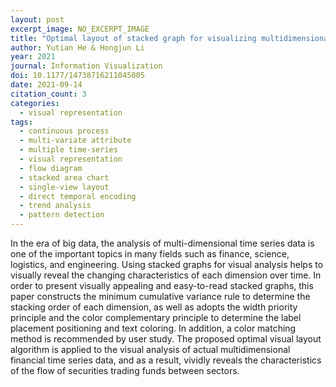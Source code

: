 ```yaml
---
layout: post
excerpt_image: NO_EXCERPT_IMAGE
title: "Optimal layout of stacked graph for visualizing multidimensional financial time series data"
author: Yutian He & Hongjun Li
year: 2021
journal: Information Visualization
doi: 10.1177/14738716211045005
date: 2021-09-14
citation_count: 3
categories:
  - visual representation
tags:
  - continuous process
  - multi-variate attribute
  - multiple time-series
  - visual representation
  - flow diagram
  - stacked area chart
  - single-view layout
  - direct temporal encoding
  - trend analysis
  - pattern detection
---
```

In the era of big data, the analysis of multi-dimensional time series data is one of the important topics in many fields such as finance, science, logistics, and engineering. Using stacked graphs for visual analysis helps to visually reveal the changing characteristics of each dimension over time. In order to present visually appealing and easy-to-read stacked graphs, this paper constructs the minimum cumulative variance rule to determine the stacking order of each dimension, as well as adopts the width priority principle and the color complementary principle to determine the label placement positioning and text coloring. In addition, a color matching method is recommended by user study. The proposed optimal visual layout algorithm is applied to the visual analysis of actual multidimensional financial time series data, and as a result, vividly reveals the characteristics of the flow of securities trading funds between sectors.
